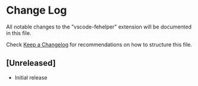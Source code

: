 # Change Log

All notable changes to the "vscode-fehelper" extension will be documented in this file.

Check [Keep a Changelog](http://keepachangelog.com/) for recommendations on how to structure this file.

## [Unreleased]

- Initial release